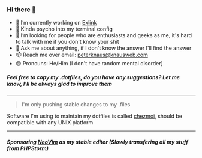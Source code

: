 ### Hi there 👋

- 🔭 I’m currently working on [Exlink](https://exlink.com)
- 🌱 Kinda psycho into my terminal config
- 🤔 I’m looking for people who are enthusiasts and geeks as me, it's hard to talk with me if you don't know your shit
- 💬 Ask me about anything, if I don't know the answer I'll find the answer
- 📫 Reach me over email: peterknaus@knausweb.com
- 😄 Pronouns: He/Him (I don't have random mental disorder)

  
##### Feel free to copy my .dotfiles, do you have any suggestions? Let me know, I'll be always glad to improve them
----
> I'm only pushing stable changes to my .files

Software I'm using to maintain my dotfiles is called [chezmoi](https://chezmoi.io), should be compatible with any UNIX platform

----
##### Sponsoring [NeoVim](https://github.com/neovim/neovim) as my stable editor (Slowly transfering all my stuff from PHPStorm)

